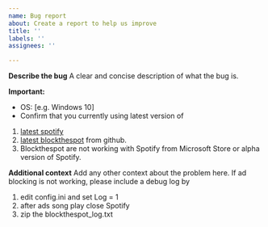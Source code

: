 ```yaml
---
name: Bug report
about: Create a report to help us improve
title: ''
labels: ''
assignees: ''

---
```



**Describe the bug**
A clear and concise description of what the bug is.

**Important:**
<!--(please complete the following information)-->
 - OS: [e.g. Windows 10]
 - Confirm that you currently using latest version of
  1. [latest spotify](https://www.spotify.com) 
  2. [latest blockthespot](https://www.github.com/mrpond/BlockTheSpot/releases) from github.
  3. Blockthespot are not working with Spotify from Microsoft Store or alpha version of Spotify.

**Additional context**
Add any other context about the problem here. 
If ad blocking is not working, please include a debug log by
 1. edit config.ini and set Log = 1 
 2. after ads song play close Spotify
 3. zip the blockthespot_log.txt
